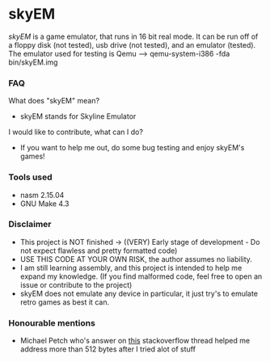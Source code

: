 # skyEM
_skyEM_ is a game emulator, that runs in 16 bit real mode.
It can be run off of a floppy disk (not tested), usb drive (not tested), and an emulator (tested).
The emulator used for testing is Qemu --> qemu-system-i386 -fda bin/skyEM.img

### FAQ
What does "skyEM" mean?
  - skyEM stands for Skyline Emulator

I would like to contribute, what can I do?
  - If you want to help me out, do some bug testing and enjoy skyEM's games!

### Tools used
  - nasm 2.15.04
  - GNU Make 4.3 

### Disclaimer
- This project is NOT finished -> ((VERY) Early stage of development - Do not expect flawless and pretty formatted code)
- USE THIS CODE AT YOUR OWN RISK, the author assumes no liability.
- I am still learning assembly, and this project is intended to help me expand my knowledge. (If you find malformed code, feel free to open an issue or contribute to the project)
- skyEM does not emulate any device in particular, it just try's to emulate retro games as best it can.

### Honourable mentions 
- Michael Petch who's answer on [this](https://stackoverflow.com/questions/53858770/how-to-fix-os-asm113-error-times-value-138-is-negative-in-assembly-languag) stackoverflow thread helped me address more than 512 bytes after I tried alot of stuff
